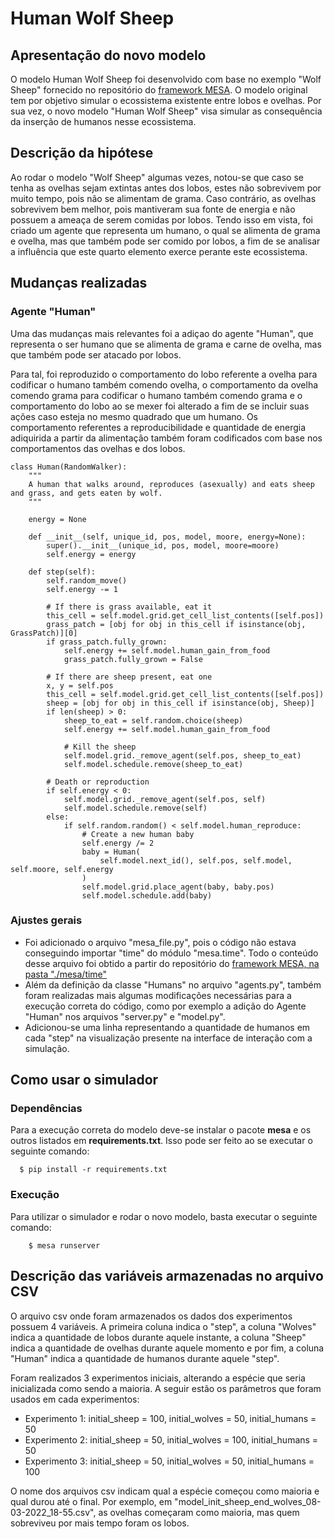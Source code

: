 # Human Wolf Sheep

## Apresentação do novo modelo

O modelo Human Wolf Sheep foi desenvolvido com base no exemplo "Wolf Sheep" fornecido no repositório do [framework MESA](https://github.com/projectmesa/mesa-examples). O modelo original tem por objetivo simular o ecossistema existente entre lobos e ovelhas. Por sua vez, o novo modelo "Human Wolf Sheep" visa simular as consequência da inserção de humanos nesse ecossistema.

## Descrição da hipótese

Ao rodar o modelo "Wolf Sheep" algumas vezes, notou-se que caso se tenha as ovelhas sejam extintas antes dos lobos, estes não sobrevivem por muito tempo, pois não se alimentam de grama. Caso contrário, as ovelhas sobrevivem bem melhor, pois mantiveram sua fonte de energia e não possuem a ameaça de serem comidas por lobos. Tendo isso em vista, 
foi criado um agente que representa um humano, o qual se alimenta de grama e ovelha, mas que também pode ser comido por lobos, a fim de se analisar a influência que este quarto
elemento exerce perante este ecossistema.

## Mudanças realizadas

### Agente "Human"
Uma das mudanças mais relevantes foi a adiçao do agente "Human", que representa o ser humano que se alimenta de grama e carne de ovelha, mas que também pode ser atacado por lobos.

Para tal, foi reproduzido o comportamento do lobo referente a ovelha para codificar o humano também comendo ovelha, o comportamento da ovelha comendo grama para codificar o humano também comendo grama e o comportamento do lobo ao se mexer foi alterado a fim de se incluir suas ações caso esteja no mesmo quadrado que um humano. Os comportamento referentes a reproducibilidade e quantidade de energia adiquirida a partir da alimentação também foram codificados com base nos comportamentos das ovelhas e dos lobos. 

    class Human(RandomWalker):
        """
        A human that walks around, reproduces (asexually) and eats sheep and grass, and gets eaten by wolf.
        """

        energy = None

        def __init__(self, unique_id, pos, model, moore, energy=None):
            super().__init__(unique_id, pos, model, moore=moore)
            self.energy = energy

        def step(self):
            self.random_move()
            self.energy -= 1

            # If there is grass available, eat it
            this_cell = self.model.grid.get_cell_list_contents([self.pos])
            grass_patch = [obj for obj in this_cell if isinstance(obj, GrassPatch)][0]
            if grass_patch.fully_grown:
                self.energy += self.model.human_gain_from_food
                grass_patch.fully_grown = False

            # If there are sheep present, eat one
            x, y = self.pos
            this_cell = self.model.grid.get_cell_list_contents([self.pos])
            sheep = [obj for obj in this_cell if isinstance(obj, Sheep)]
            if len(sheep) > 0:
                sheep_to_eat = self.random.choice(sheep)
                self.energy += self.model.human_gain_from_food

                # Kill the sheep
                self.model.grid._remove_agent(self.pos, sheep_to_eat)
                self.model.schedule.remove(sheep_to_eat)

            # Death or reproduction
            if self.energy < 0:
                self.model.grid._remove_agent(self.pos, self)
                self.model.schedule.remove(self)
            else:
                if self.random.random() < self.model.human_reproduce:
                    # Create a new human baby
                    self.energy /= 2
                    baby = Human(
                        self.model.next_id(), self.pos, self.model, self.moore, self.energy
                    )
                    self.model.grid.place_agent(baby, baby.pos)
                    self.model.schedule.add(baby)
                    
### Ajustes gerais
- Foi adicionado o arquivo "mesa_file.py", pois o código não estava conseguindo importar "time" do módulo "mesa.time". Todo o conteúdo desse arquivo foi obtido a partir do repositório do [framework MESA, na pasta "./mesa/time"](https://github.com/projectmesa/mesa/blob/main/mesa/time.py)
- Além da definição da classe "Humans" no arquivo "agents.py", também foram realizadas mais algumas modificações necessárias para a execução correta do código, como por exemplo a adição do Agente "Human" nos arquivos "server.py" e "model.py". 
- Adicionou-se uma linha representando a quantidade de humanos em cada "step" na visualização presente na interface de interação com a simulação.

## Como usar o simulador

### Dependências
 
Para a execução correta do modelo deve-se instalar o pacote **mesa** e os outros listados em **requirements.txt**. Isso pode ser feito ao se executar o seguinte comando:

```
  $ pip install -r requirements.txt

```

### Execução

Para utilizar o simulador e rodar o novo modelo, basta executar o seguinte comando: 

```
    $ mesa runserver
```

## Descrição das variáveis armazenadas no arquivo CSV

O arquivo csv onde foram armazenados os dados dos experimentos possuem 4 variáveis. A primeira coluna indica o "step", a coluna "Wolves" indica a quantidade de lobos durante aquele instante, a coluna "Sheep" indica a quantidade de ovelhas durante aquele momento e por fim, a coluna "Human" indica a quantidade de humanos durante aquele "step". 

Foram realizados 3 experimentos iniciais, alterando a espécie que seria inicializada como sendo a maioria. A seguir estão os parâmetros que foram usados em cada experimentos: 

- Experimento 1: initial_sheep = 100, initial_wolves = 50, initial_humans = 50
- Experimento 2: initial_sheep = 50, initial_wolves = 100, initial_humans = 50
- Experimento 3: initial_sheep = 50, initial_wolves = 50, initial_humans = 100

O nome dos arquivos csv indicam qual a espécie começou como maioria e qual durou até o final. Por exemplo, em "model_init_sheep_end_wolves_08-03-2022_18-55.csv", as ovelhas começaram como maioria, mas quem sobreviveu por mais tempo foram os lobos. 
